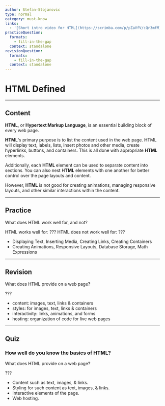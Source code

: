 ```yaml
---
author: Stefan-Stojanovic
type: normal
category: must-know
links:
  - '[Short intro video for HTML](https://scrimba.com/p/pZaVfV/cQr3mfM){video}'
practiceQuestion:
  formats:
    - fill-in-the-gap
  context: standalone
revisionQuestion:
  formats:
    - fill-in-the-gap
  context: standalone
---
```


# HTML Defined


---

## Content

**HTML**, or **Hypertext Markup Language**, is an essential building block of every web page.

**HTML**'s primary purpose is to list the content used in the web page. HTML will display text, labels, lists, insert photos and other media, create hyperlinks, buttons, and containers. This is all done with appropriate **HTML** elements. 

Additionally, each **HTML** element can be used to separate content into sections. You can also nest **HTML** elements with one another for better control over the page layouts and content.

However, **HTML** is not good for creating animations, managing responsive layouts, and other similar interactions within the content.


---

## Practice

What does HTML work well for, and not?

HTML works well for: ???
HTML does not work well for: ???

- Displaying Text, Inserting Media, Creating Links, Creating Containers
- Creating Animations, Responsive Layouts, Database Storage, Math Expressions


---

## Revision

What does HTML provide on a web page?

???

- content: images, text, links & containers
- styles: for images, text, links & containers
- interactivity: links, animations, and forms
- hosting: organization of code for live web pages


---

## Quiz

### How well do you know the basics of HTML?


What does HTML provide on a web page?

???

- Content such as text, images, & links.
- Styling for such content as text, images, & links.
- Interactive elements of the page.
- Web hosting.
